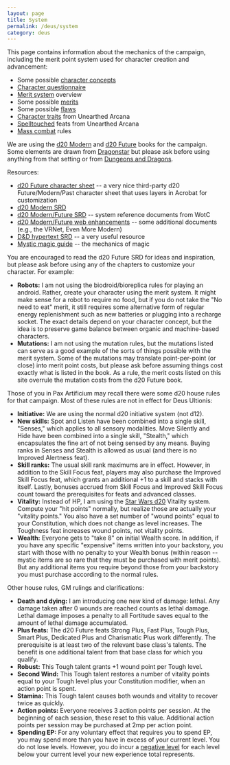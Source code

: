 ```yaml
---
layout: page
title: System
permalink: /deus/system
category: deus
---
```

This page contains information about the mechanics of the campaign, including the merit point system used for character creation and advancement:
* Some possible [character concepts](character-concepts)
* [Character questionnaire](questionnaire)
* [Merit system](merit-system) overview
* Some possible [merits](merits)
* Some possible [flaws](flaws)
* [Character traits](traits) from Unearthed Arcana
* [Spelltouched](spelltouched) feats from Unearthed Arcana
* [Mass combat](mass-combat) rules

We are using the [d20 Modern](http://www.12tomidnight.com/d20modernsrd/Home.php) and [d20 Future](http://wizards.com/default.asp?x=products/d20m/885970000) books for the campaign. Some elements are drawn from [Dragonstar](http://www.fantasyflightgames.com/dragonstar.html) but please ask before using anything from that setting or from [Dungeons and Dragons](http://wizards.com/default.asp?x=dnd/welcome).

Resources:
* [d20 Future character sheet](http://www.unc.edu/~murphy/mad_irishman/pub_d20modern.html) -- a very nice third-party d20 Future/Modern/Past character sheet that uses layers in Acrobat for customization
* [d20 Modern SRD](http://www.12tomidnight.com/d20modernsrd/Home.php)
* [d20 Modern/Future SRD](http://www.wizards.com/default.asp?x=d20/article/msrd) -- system reference documents from WotC
* [d20 Modern/Future web enhancements](http://www.wizards.com/default.asp?x=d20modern/wea/full) -- some additional documents (e.g., the VRNet, Even More Modern)
* [D&amp;D hypertext SRD](http://www.d20srd.org/) -- a very useful resource
* [Mystic magic guide](/gaming/mystic/index.html) -- the mechanics of magic

You are encouraged to read the d20 Future SRD for ideas and inspiration, but please ask before using any of the chapters to customize your character. For example:
* __Robots:__ I am not using the biodroid/bioreplica rules for playing an android. Rather, create your character using the merit system. It might make sense for a robot to require no food, but if you do not take the &quot;No need to eat&quot; merit, it still requires some alternative form of regular energy replenishment such as new batteries or plugging into a recharge socket. The exact details depend on your character concept, but the idea is to preserve game balance between organic and machine-based characters.
* __Mutations:__ I am not using the mutation rules, but the mutations listed can serve as a good example of the sorts of things possible with the merit system. Some of the mutations may translate point-per-point (or close) into merit point costs, but please ask before assuming things cost exactly what is listed in the book. As a rule, the merit costs listed on this site overrule the mutation costs from the d20 Future book.

Those of you in Pax Artificium may recall there were some d20 house rules for that campaign. Most of these rules are not in effect for Deus Ultionis:
* __Initiative:__ We are using the normal d20 initiative system (not d12).
* __New skills:__ Spot and Listen have been combined into a single skill, &quot;Senses,&quot; which applies to all sensory modalities. Move Silently and Hide have been combined into a single skill, &quot;Stealth,&quot; which encapsulates the fine art of not being sensed by any means. Buying ranks in Senses and Stealth is allowed as usual (and there is no Improved Alertness feat).
* __Skill ranks:__ The usual skill rank maximums are in effect. However, in addition to the Skill Focus feat, players may also purchase the Improved Skill Focus feat, which grants an additional +1 to a skill and stacks with itself. Lastly, bonuses accrued from Skill Focus and Improved Skill Focus count toward the prerequisites for feats and advanced classes.
* __Vitality:__ Instead of HP, I am using the [Star Wars d20](http://www.wizards.com/default.asp?x=starwars) Vitality system. Compute your &quot;hit points&quot; normally, but realize those are actually your &quot;vitality points.&quot; You also have a set number of &quot;wound points&quot; equal to your Constitution, which does not change as level increases. The Toughness feat increases wound points, not vitality points.
* __Wealth:__ Everyone gets to &quot;take 8&quot; on initial Wealth score. In addition, if you have any specific &quot;expensive&quot; items written into your backstory, you start with those with no penalty to your Wealth bonus (within reason -- mystic items are so rare that they must be purchased with merit points). But any additional items you require beyond those from your backstory you must purchase according to the normal rules.

Other house rules, GM rulings and clarifications:
* __Death and dying:__ I am introducing one new kind of damage: lethal. Any damage taken after 0 wounds are reached counts as lethal damage. Lethal damage imposes a penalty to all Fortitude saves equal to the amount of lethal damage accumulated.
* __Plus feats:__ The d20 Future feats Strong Plus, Fast Plus, Tough Plus, Smart Plus, Dedicated Plus and Charismatic Plus work differently. The prerequisite is at least two of the relevant base class's talents. The benefit is one additional talent from that base class for which you qualify.
* __Robust:__ This Tough talent grants +1 wound point per Tough level.
* __Second Wind:__ This Tough talent restores a number of vitality points equal to your Tough level plus your Constitution modifier, when an action point is spent.
* __Stamina:__ This Tough talent causes both wounds and vitality to recover twice as quickly.
* __Action points:__ Everyone receives 3 action points per session. At the beginning of each session, these reset to this value. Additional action points per session may be purchased at 2mp per action point.
* __Spending EP:__ For any voluntary effect that requires you to spend EP, you may spend more than you have in excess of your current level. You do not lose levels. However, you do incur a [negative level](http://www.d20srd.org/srd/naturalSpecialAbilities.htm#energyDrainAndNegativeLevels) for each level below your current level your new experience total represents.
